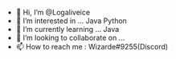 - 👋 Hi, I’m @Logaliveice 
- 👀 I’m interested in ... Java Python 
- 🌱 I’m currently learning ... Java
- 💞️ I’m looking to collaborate on ...
- 📫 How to reach me : Wizarde#9255(Discord)

<!---
Logaliveice/Logaliveice is a ✨ special ✨ repository because its `README.md` (this file) appears on your GitHub profile.
You can click the Preview link to take a look at your changes.
--->
